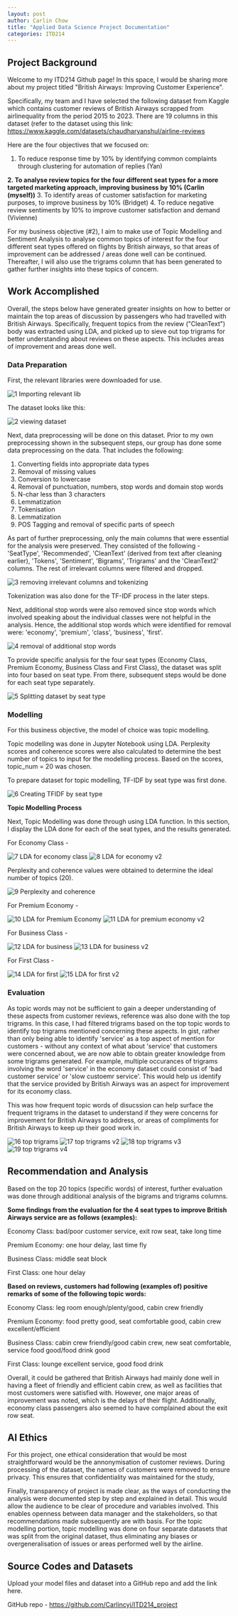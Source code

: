 ```yaml
---
layout: post
author: Carlin Chow
title: "Applied Data Science Project Documentation"
categories: ITD214
---
```

## Project Background
Welcome to my ITD214 Github page! In this space, I would be sharing more about my project titled "British Airways: Improving Customer Experience".

Specifically, my team and I have selected the following dataset from Kaggle which contains customer reviews of British Airways scrapped from airlinequality from the period 2015 to 2023. There are 19 columns in this dataset (refer to the dataset using this link: https://www.kaggle.com/datasets/chaudharyanshul/airline-reviews



Here are the four objectives that we focused on:
1. To reduce response time by 10% by identifying common complaints through clustering for automation of replies (Yan)
   
**2. To analyse review topics for the four different seat types for a more targeted marketing approach, improving business by 10% (Carlin (myself))**
3. To identify areas of customer satisfaction for marketing purposes, to improve business by 10% (Bridget)
4. To reduce negative review sentiments by 10% to improve customer satisfaction and demand (Vivienne)

For my business objective (#2), I aim to make use of Topic Modelling and Sentiment Analysis to analyse common topics of interest for the four different seat types offered on flights by British airways, so that areas of improvement can be addressed / areas done well can be continued. Thereafter, I will also use the trigrams column that has been generated to gather further insights into these topics of concern. 

## Work Accomplished
Overall, the steps below have generated greater insights on how to better or maintain the top areas of discussion by passengers who had travelled with British Airways. Specifically, frequent topics from the review ("CleanText") body was extracted using LDA, and picked up to sieve out top trigrams for better understanding about reviews on these aspects. This includes areas of improvement and areas done well.

### Data Preparation
  First, the relevant libraries were downloaded for use.

  ![1 Importing relevant lib](https://github.com/user-attachments/assets/3dd12992-07ba-4ab2-a5e2-e249296d6f27)

  The dataset looks like this:
  
  ![2 viewing dataset](https://github.com/user-attachments/assets/1940aa50-32eb-4ec2-b612-9671078c8911)

  Next, data preprocessing will be done on this dataset. Prior to my own preprocessing shown in the subsequent steps, our group has done some data preprocessing on the data. That includes the following:
1. Converting fields into appropriate data types
2. Removal of missing values
3. Conversion to lowercase
4. Removal of punctuation, numbers, stop words and domain stop words
5. N-char less than 3 characters
6. Lemmatization
7. Tokenisation
8. Lemmatization
9. POS Tagging and removal of specific parts of speech

As part of further preprocessing, only the main columns that were essential for the analysis were preserved. They consisted of the following - 'SeatType', 'Recommended', 'CleanText' (derived from text after cleaning earlier), 'Tokens', 'Sentiment', 'Bigrams', 'Trigrams' and the 'CleanText2' columns. The rest of irrelevant columns were filtered and dropped. 

![3 removing irrelevant columns and tokenizing ](https://github.com/user-attachments/assets/62c0d6cd-0e67-4eba-85a3-38080eaf8241)

Tokenization was also done for the TF-IDF process in the later steps.

Next, additional stop words were also removed since stop words which involved speaking about the individual classes were not helpful in the analysis. Hence, the additional stop words which were identified for removal were: 'economy', 'premium', 'class', 'business', 'first'. 

![4 removal of additional stop words](https://github.com/user-attachments/assets/6dc93077-36fa-4911-971e-0bcd90ed1d64)



To provide specific analysis for the four seat types (Economy Class, Premium Economy, Business Class and First Class), the dataset was split into four based on seat type. From there, subsequent steps would be done for each seat type separately.


![5 Splitting dataset by seat type](https://github.com/user-attachments/assets/491e02a4-849d-4bc3-8274-550a160bc487)


### Modelling
For this business objective, the model of choice was topic modelling.

Topic modelling was done in Jupyter Notebook using LDA. Perplexity scores and coherence scores were also calculated to determine the best number of topics to input for the modelling process. Based on the scores, topic_num = 20 was chosen. 

To prepare dataset for topic modelling, TF-IDF by seat type was first done.

![6 Creating TFIDF by seat type](https://github.com/user-attachments/assets/87b32278-3b52-4b9f-a053-879bead5fed5)


**Topic Modelling Process**

Next, Topic Modelling was done through using LDA function. In this section, I display the LDA done for each of the seat types, and the results generated. 

For Economy Class - 

![7 LDA for economy class](https://github.com/user-attachments/assets/ec1ea8e1-521c-4a19-8176-8e658785f519)
![8 LDA for economy v2](https://github.com/user-attachments/assets/e2c8e282-7cb9-4010-b960-e8bb9d787bd2)


Perplexity and coherence values were obtained to determine the ideal number of topics (20). 

![9 Perplexity and coherence](https://github.com/user-attachments/assets/4204c2c4-9818-47d5-a2ea-8c387b999629)


For Premium Economy - 

![10 LDA for Premium Economy ](https://github.com/user-attachments/assets/c5662d81-b4de-45eb-b55a-471ffcae31c0)
![11 LDA for premium economy v2](https://github.com/user-attachments/assets/263414fc-3cf4-4ffe-b904-c0f1f1567b20)


For Business Class - 

![12 LDA for business](https://github.com/user-attachments/assets/4968fab9-9d13-45a6-b815-046699c6e4d2)
![13 LDA for business v2](https://github.com/user-attachments/assets/79992b0a-9653-4bcc-a01e-1d82ce826bec)


For First Class -

![14 LDA for first](https://github.com/user-attachments/assets/aff5aa6d-cd42-4976-8ca8-888ab96988de)
![15 LDA for first v2](https://github.com/user-attachments/assets/bdd3fc6d-2039-4c9f-a9e6-3d939671bec4)


### Evaluation
As topic words may not be sufficient to gain a deeper understanding of these aspects from customer reviews, reference was also done with the top trigrams. In this case, I had filtered trigrams based on the top topic words to identify top trigrams mentioned concerning these aspects. In gist, rather than only being able to identify 'service' as a top aspect of mention for customers - without any context of what about 'service' that customers were concerned about, we are now able to obtain greater knowledge from some trigrams generated. For example, multiple occurances of trigrams involving the word 'service' in the economy dataset could consist of 'bad customer service' or 'slow custoemr service'. This would help us identify that the service provided by British Airways was an aspect for improvement for its economy class. 

This was how frequent topic words of disucssion can help surface the frequent trigrams in the dataset to understand if they were concerns for improvement for British Airways to address, or areas of compliments for British Airways to keep up their good work in. 

![16 top trigrams](https://github.com/user-attachments/assets/6d563ee6-1360-4404-9a54-3c600f8fbae7)
![17 top trigrams v2](https://github.com/user-attachments/assets/440d402d-7154-44ce-88af-f35fb9a3ae47)
![18 top trigrams v3](https://github.com/user-attachments/assets/7d29223d-adca-4e68-801a-832d0ffcf05e)
![19 top trigrams v4](https://github.com/user-attachments/assets/92dcd786-3598-4c04-bb91-30593b338b3f)

## Recommendation and Analysis
Based on the top 20 topics (specific words) of interest, further evaluation was done through additional analysis of the bigrams and trigrams columns. 

**Some findings from the evaluation for the 4 seat types to improve British Airways service are as follows (examples):**

Economy Class: bad/poor customer service, exit row seat, take long time

Premium Economy: one hour delay, last time fly

Business Class: middle seat block

First Class: one hour delay


**Based on reviews, customers had following (examples of) positive remarks of some of the following topic words:**

Economy Class: leg room enough/plenty/good, cabin crew friendly

Premium Economy: food pretty good, seat comfortable good, cabin crew excellent/efficient

Business Class: cabin crew friendly/good cabin crew, new seat comfortable, service food good/food drink good

First Class: lounge excellent service, good food drink

Overall, it could be gathered that British Airways had mainly done well in having a fleet of friendly and efficient cabin crew, as well as facilities that most customers were satisfied with. However, one major areas of improvement was noted, which is the delays of their flight. Additionally, economy class passengers also seemed to have complained about the exit row seat. 

## AI Ethics
For this project, one ethical consideration that would be most straightforward would be the annonymisation of customer reviews. During processing of the dataset, the names of customers were removed to ensure privacy. This ensures that confidentiality was maintained for the study,

Finally, transparency of project is made clear, as the ways of conducting the analysis were documented step by step and explained in detail. This would allow the audience to be clear of procedure and variables involved. This enables openness between data manager and the stakeholders, so that recommendations made subsequently are with basis. For the topic modelling portion, topic modelling was done on four separate datasets that was split from the original dataset, thus eliminating any biases or overgeneralisation of issues or areas performed well by the airline. 

## Source Codes and Datasets
Upload your model files and dataset into a GitHub repo and add the link here. 

GitHub repo - https://github.com/Carlincyj/ITD214_project 
